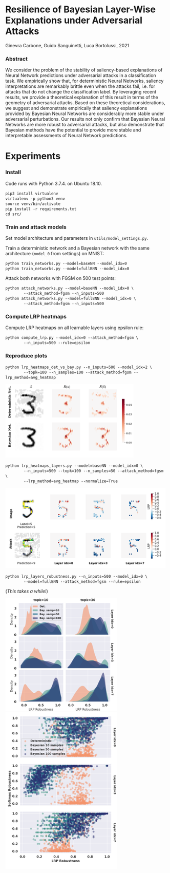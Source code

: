 # Resilience of Bayesian Layer-Wise Explanations under Adversarial Attacks

Ginevra Carbone, Guido Sanguinetti, Luca Bortolussi, 2021

### Abstract
We consider the problem of the stability of saliency-based explanations of Neural Network predictions under adversarial attacks in a classification task. We empirically show that, for deterministic Neural Networks, saliency interpretations are remarkably brittle even when the attacks fail, i.e. for attacks that do not change the classification label. By leveraging recent results, we provide a theoretical explanation of this result in terms of the geometry of adversarial attacks. Based on these theoretical considerations, we suggest and demonstrate empirically that saliency explanations provided by Bayesian Neural Networks are considerably more stable under adversarial perturbations. Our results not only confirm that Bayesian Neural Networks are more robust to adversarial attacks, but also demonstrate that Bayesian methods have the potential to provide more stable and interpretable assessments of Neural Network predictions. 


# Experiments

### Install

Code runs with Python 3.7.4. on Ubuntu 18.10.

```
pip3 install virtualenv
virtualenv -p python3 venv
source venv/bin/activate
pip install -r requirements.txt
cd src/
```

### Train and attack models 

Set model architecture and parameters in `utils/model_settings.py`. 

Train a deterministic network and a Bayesian network with the same architecture (`model_0` from settings) on MNIST:

```
python train_networks.py --model=baseNN --model_idx=0
python train_networks.py --model=fullBNN --model_idx=0
```

Attack both networks with FGSM on 500 test points:

```
python attack_networks.py --model=baseNN --model_idx=0 \
		--attack_method=fgsm --n_inputs=500
python attack_networks.py --model=fullBNN --model_idx=0 \
		--attack_method=fgsm --n_inputs=500
```

### Compute LRP heatmaps

Compute LRP heatmaps on all learnable layers using epsilon rule:

```
python compute_lrp.py --model_idx=0 --attack_method=fgsm \
		--n_inputs=500 --rule=epsilon
```

### Reproduce plots

```
python lrp_heatmaps_det_vs_bay.py --n_inputs=500 --model_idx=2 \
		--topk=100 --n_samples=100 --attack_method=fgsm --lrp_method=avg_heatmap 
```
<img src="images/epsilon_heatmaps_det_vs_bay_mnist_topk=100_failed_atk=fgsm.png" width="400">


```
python lrp_heatmaps_layers.py --model=baseNN --model_idx=0 \
		--n_inputs=500 --topk=100 --n_samples=50 --attack_method=fgsm \
		--lrp_method=avg_heatmap --normalize=True
```
<img src="images/epsilon_layers_heatmaps_mnist_images=500_atk=fgsm_norm_layeridx=7.png" width="500">

```
python lrp_layers_robustness.py --n_inputs=500 --model_idx=0 \
		--model=fullBNN --attack_method=fgsm --rule=epsilon
```
(*This takes a while!*)

<img src="images/dist_epsilon_lrp_robustness_mnist_images=500_samples=100_atk=fgsm_layers_all_images.png" width="350">
<img src="images/scatterplot_epsilon_lrp_robustness_mnist_images=500_samples=100_atk=fgsm_layers_topk=100.png" width="350">
